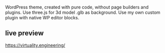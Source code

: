 WordPress theme, created with pure code, without page builders and plugins.
Use three.js for 3d model .glb as background.
Use my own custom plugin with native WP editor blocks.

## live preview
https://virtuality.engineering/
